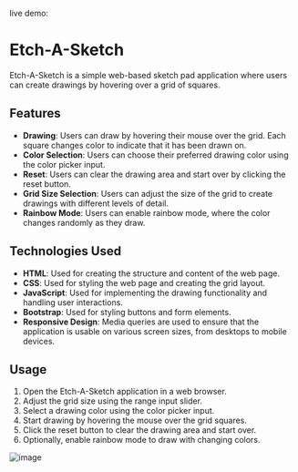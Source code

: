 live demo: 

# Etch-A-Sketch

Etch-A-Sketch is a simple web-based sketch pad application where users can create drawings by hovering over a grid of squares.

## Features

- **Drawing**: Users can draw by hovering their mouse over the grid. Each square changes color to indicate that it has been drawn on.
- **Color Selection**: Users can choose their preferred drawing color using the color picker input.
- **Reset**: Users can clear the drawing area and start over by clicking the reset button.
- **Grid Size Selection**: Users can adjust the size of the grid to create drawings with different levels of detail.
- **Rainbow Mode**: Users can enable rainbow mode, where the color changes randomly as they draw.

## Technologies Used

- **HTML**: Used for creating the structure and content of the web page.
- **CSS**: Used for styling the web page and creating the grid layout.
- **JavaScript**: Used for implementing the drawing functionality and handling user interactions.
- **Bootstrap**: Used for styling buttons and form elements.
- **Responsive Design**: Media queries are used to ensure that the application is usable on various screen sizes, from desktops to mobile devices.

## Usage

1. Open the Etch-A-Sketch application in a web browser.
2. Adjust the grid size using the range input slider.
3. Select a drawing color using the color picker input.
4. Start drawing by hovering the mouse over the grid squares.
5. Click the reset button to clear the drawing area and start over.
6. Optionally, enable rainbow mode to draw with changing colors.


![image](https://github.com/MoMansur/Etch-a-Sketch/assets/58377731/1c8a09c5-4f97-447a-b679-43eef5ec2dd3)
